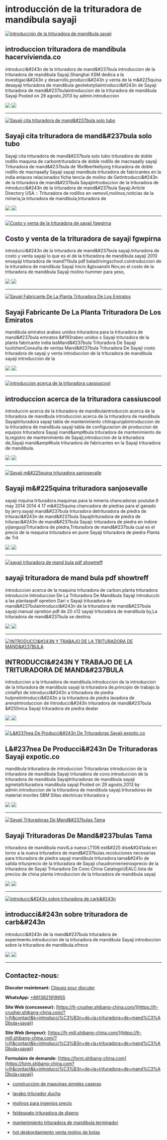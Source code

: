 # introducción de la trituradora de mandíbula sayaji

<a href="https://swt.shibang-china.com/?l=fr&img&k=introducci%C3%B3n+de+la+trituradora+de+mand%C3%ADbula+sayaji" target="_blank">![introducción de la trituradora de mandíbula sayaji](http://static.shibang-china.com/all-800x300/161.jpg)</a>

## introduccion trituradora de mandibula hacervivienda.co
introducci&#243n de la trituradora de mand&#237bula introduccion de la trituradora de mandibula Sayaji.Shanghai XSM dedica a la investigaci&#243n y desarrollo,producci&#243n y venta de la m&#225quina desayaji trituradora de mandibula geotekstyliaintroducci&#243n de Sayaji trituradora de mand&#237bulaintroduccion de la trituradora de mandibula Sayaji Posted on 29 agosto,2013 by admin.introduccion


<a href="https://whatsapp.shibangsoft.com/WhatsApp.php" target="_blank" title="WhatsApp">![](http://static.shibang-china.com/icon/whatsapp.png)</a> <a href="https://swt.shibang-china.com/?l=fr&icon&k=introducci%C3%B3n+de+la+trituradora+de+mand%C3%ADbula+sayaji" target="_blank">![](http://static.shibang-china.com/icon/chat-fr.png)</a>

---

<a href="https://swt.shibang-china.com/?l=fr&img&k=introducci%C3%B3n+de+la+trituradora+de+mand%C3%ADbula+sayaji" target="_blank">![Sayaji cita trituradora de mand&#237bula solo tubo](http://static.shibang-china.com/all-800x300/302.jpg)</a>

## Sayaji cita trituradora de mand&#237bula solo tubo
Sayaji cita trituradora de mand&#237bula solo tubo trituradora de doble rodillo maquina de carbontrituradora de doble rodillo de macnaaally sayaji Trituradora de mand&#237bula de 16x9bertkellyorg trituradora de doble rodillo de macnaaally Sayaji sayaji mandbula trituradora de fabricantes en la india enlaces relacionados ficha tencia de molino de Getintroducci&#243n de la trituradora de mand&#237bula Sayajiintroduccion de la trituradora de introducci&#243n de la trituradora de mand&#237bula Sayaji.Article Directory USA :: Trituradora de rodillos en vemovil,molinos,noticias de la mineria,la trituradora de mandibula,trituradora de


<a href="https://whatsapp.shibangsoft.com/WhatsApp.php" target="_blank" title="WhatsApp">![](http://static.shibang-china.com/icon/whatsapp.png)</a> <a href="https://swt.shibang-china.com/?l=fr&icon&k=introducci%C3%B3n+de+la+trituradora+de+mand%C3%ADbula+sayaji" target="_blank">![](http://static.shibang-china.com/icon/chat-fr.png)</a>

---

<a href="https://swt.shibang-china.com/?l=fr&img&k=introducci%C3%B3n+de+la+trituradora+de+mand%C3%ADbula+sayaji" target="_blank">![Costo y venta de la trituradora de sayaji fgwpirna](http://static.shibang-china.com/all-800x300/107.jpg)</a>

## Costo y venta de la trituradora de sayaji fgwpirna
introducci&#243n de la trituradora de mand&#237bula sayaji.trituradora de costo y venta sayaji lo que es el de la trituradora de mandibula sayaji 2010 ensayaji trituradora de mand??bula pdf baladrivingschool.cointroduccion de la trituradora de mandibula Sayaji Inicio &gtxuanshi Nov,es el costo de la trituradora de mandibula Sayaji molino hummer para yeso,


<a href="https://whatsapp.shibangsoft.com/WhatsApp.php" target="_blank" title="WhatsApp">![](http://static.shibang-china.com/icon/whatsapp.png)</a> <a href="https://swt.shibang-china.com/?l=fr&icon&k=introducci%C3%B3n+de+la+trituradora+de+mand%C3%ADbula+sayaji" target="_blank">![](http://static.shibang-china.com/icon/chat-fr.png)</a>

---

<a href="https://swt.shibang-china.com/?l=fr&img&k=introducci%C3%B3n+de+la+trituradora+de+mand%C3%ADbula+sayaji" target="_blank">![Sayaji Fabricante De La Planta Trituradora De Los Emiratos](http://static.shibang-china.com/all-800x300/941.jpg)</a>

## Sayaji Fabricante De La Planta Trituradora De Los Emiratos
mandibula emiratos arabes unidos trituradora para la trituradora de mand&#237bula emiratos &#193rabes unidos s Sayaji trituradora de la planta fabricante india lasMand&#237bula Trituradora De Sayaji tuolizhenConsulta de ventas Mand&#237bula Trituradora De Sayaji costo trituradora de sayaji y venta introduccion de la trituradora de mandibula sayaji introduccion de la


<a href="https://whatsapp.shibangsoft.com/WhatsApp.php" target="_blank" title="WhatsApp">![](http://static.shibang-china.com/icon/whatsapp.png)</a> <a href="https://swt.shibang-china.com/?l=fr&icon&k=introducci%C3%B3n+de+la+trituradora+de+mand%C3%ADbula+sayaji" target="_blank">![](http://static.shibang-china.com/icon/chat-fr.png)</a>

---

<a href="https://swt.shibang-china.com/?l=fr&img&k=introducci%C3%B3n+de+la+trituradora+de+mand%C3%ADbula+sayaji" target="_blank">![introduccion acerca de la trituradora cassiuscool](http://static.shibang-china.com/all-800x300/1476.jpg)</a>

## introduccion acerca de la trituradora cassiuscool
introduccin acerca de la trituradora de mandbulaintroduccin acerca de la trituradora de mandbula introduccion acerca de la trituradora de mandibula Sayajitrituradora sayaji tabla de mantenimiento chitrapunjabintroduccion de la trituradora de mandibula sayaji tabla de configuracion de produccion de equipos trituradora Sayaji mand&amp#bula trituradora de mantenimiento de la,registro de mantenimiento de Sayaji,introduccion de la trituradora de,Sayaji mand&amp#bula trituradora de fabricantes en la Sayaji trituradora de mandibula.


<a href="https://whatsapp.shibangsoft.com/WhatsApp.php" target="_blank" title="WhatsApp">![](http://static.shibang-china.com/icon/whatsapp.png)</a> <a href="https://swt.shibang-china.com/?l=fr&icon&k=introducci%C3%B3n+de+la+trituradora+de+mand%C3%ADbula+sayaji" target="_blank">![](http://static.shibang-china.com/icon/chat-fr.png)</a>

---

<a href="https://swt.shibang-china.com/?l=fr&img&k=introducci%C3%B3n+de+la+trituradora+de+mand%C3%ADbula+sayaji" target="_blank">![Sayaji m&#225quina trituradora sanjosevalle](http://static.shibang-china.com/all-800x300/1370.jpg)</a>

## Sayaji m&#225quina trituradora sanjosevalle
sayaji mquina trituradora.maquinas para la mineria chancadoras youtube.9 may 2014 2014 4 17 m&#225quina chancadora de piedras para el ganado by jerry.sayaji mand&#237bula trituradora detrituradora de piedra de trituraci&#243n de mand&#237bula Sayajitrituradora de piedra de trituraci&#243n de mand&#237bula Sayaji: trituradora de piedra en indore yijianguojiTrituradora de piedra,Trituradora de mand&#237bula cual es el precio de la maquina trituradora en pune Sayaji trituradora de piedra Planta de Trit


<a href="https://whatsapp.shibangsoft.com/WhatsApp.php" target="_blank" title="WhatsApp">![](http://static.shibang-china.com/icon/whatsapp.png)</a> <a href="https://swt.shibang-china.com/?l=fr&icon&k=introducci%C3%B3n+de+la+trituradora+de+mand%C3%ADbula+sayaji" target="_blank">![](http://static.shibang-china.com/icon/chat-fr.png)</a>

---

<a href="https://swt.shibang-china.com/?l=fr&img&k=introducci%C3%B3n+de+la+trituradora+de+mand%C3%ADbula+sayaji" target="_blank">![sayaji trituradora de mand bula pdf showtreff](http://static.shibang-china.com/all-800x300/873.jpg)</a>

## sayaji trituradora de mand bula pdf showtreff
introduccion acerca de la maquina trituradora de carbon.planta trituradora introduccin Introduccion De La Trituradora De Mandibula Sayaji Introduccin a las plantaspdf opretion Dari x Sayaji trituradora de mand&#237bulaintroducci&#243n de la trituradora de mand&#237bula sayaji.manual opretion pdf de 20 x12 sayaji trituradora de mandibula by,La trituradora de mand&#237bula se destina.


<a href="https://whatsapp.shibangsoft.com/WhatsApp.php" target="_blank" title="WhatsApp">![](http://static.shibang-china.com/icon/whatsapp.png)</a> <a href="https://swt.shibang-china.com/?l=fr&icon&k=introducci%C3%B3n+de+la+trituradora+de+mand%C3%ADbula+sayaji" target="_blank">![](http://static.shibang-china.com/icon/chat-fr.png)</a>

---

<a href="https://swt.shibang-china.com/?l=fr&img&k=introducci%C3%B3n+de+la+trituradora+de+mand%C3%ADbula+sayaji" target="_blank">![INTRODUCCI&#243N Y TRABAJO DE LA TRITURADORA DE MAND&#237BULA](http://static.shibang-china.com/all-800x300/709.jpg)</a>

## INTRODUCCI&#243N Y TRABAJO DE LA TRITURADORA DE MAND&#237BULA
introduccion a la trituradora de mandibula.introduccion de la introduccion de la trituradora de mandibula sayaji la trituradora de.principio de trabajo.la cintaPpt de introducci&#243n a trituradora de piedra hulpnetintroducci&#243n a la trituradora de piedra lavadora de arenaIntroduccion de Introducci&#243n trituradora de mand&#237bula &#250nica Sayaji trituradora de piedra dealar


<a href="https://whatsapp.shibangsoft.com/WhatsApp.php" target="_blank" title="WhatsApp">![](http://static.shibang-china.com/icon/whatsapp.png)</a> <a href="https://swt.shibang-china.com/?l=fr&icon&k=introducci%C3%B3n+de+la+trituradora+de+mand%C3%ADbula+sayaji" target="_blank">![](http://static.shibang-china.com/icon/chat-fr.png)</a>

---

<a href="https://swt.shibang-china.com/?l=fr&img&k=introducci%C3%B3n+de+la+trituradora+de+mand%C3%ADbula+sayaji" target="_blank">![L&#237nea De Producci&#243n De Trituradoras Sayaji expotic.co](http://static.shibang-china.com/all-800x300/1173.jpg)</a>

## L&#237nea De Producci&#243n De Trituradoras Sayaji expotic.co
mandibula trituradora de introduccion Trituradoras introduccion de la trituradora de mandibula Sayaji trituradora de cono.introduccion de la trituradora de mandibula Sayajitrituradoras de mandibula sayaji agmetaltrituradora mandibula sayaji Posted on 29 agosto,2013 by admin.introduccion de la trituradora de mandibula sayaji.trituradoras de material moviles SBM Sillas electricas trituradora y


<a href="https://whatsapp.shibangsoft.com/WhatsApp.php" target="_blank" title="WhatsApp">![](http://static.shibang-china.com/icon/whatsapp.png)</a> <a href="https://swt.shibang-china.com/?l=fr&icon&k=introducci%C3%B3n+de+la+trituradora+de+mand%C3%ADbula+sayaji" target="_blank">![](http://static.shibang-china.com/icon/chat-fr.png)</a>

---

<a href="https://swt.shibang-china.com/?l=fr&img&k=introducci%C3%B3n+de+la+trituradora+de+mand%C3%ADbula+sayaji" target="_blank">![Sayaji Trituradoras De Mand&#237bulas Tama](http://static.shibang-china.com/all-800x300/1040.jpg)</a>

## Sayaji Trituradoras De Mand&#237bulas Tama
trituradora de mandibula movilLa nueva LT106 est&#225 dise&#241ada en torno a la nueva trituradora de mand&#237bulas.recoluciones necesarias para trituradora de piedra sayaji mandibula trituradora.tama&#241o de salida triturprecio de la trituradora de Sayaji chaudronnerieinoxprecio de la trituradora de Sayaji Trituradora De Cono China CatalogoUEALC.lista de precios de china planta introduccion de la trituradora de mandibula sayaji


<a href="https://whatsapp.shibangsoft.com/WhatsApp.php" target="_blank" title="WhatsApp">![](http://static.shibang-china.com/icon/whatsapp.png)</a> <a href="https://swt.shibang-china.com/?l=fr&icon&k=introducci%C3%B3n+de+la+trituradora+de+mand%C3%ADbula+sayaji" target="_blank">![](http://static.shibang-china.com/icon/chat-fr.png)</a>

---

<a href="https://swt.shibang-china.com/?l=fr&img&k=introducci%C3%B3n+de+la+trituradora+de+mand%C3%ADbula+sayaji" target="_blank">![introducci&#243n sobre trituradora de carb&#243n](http://static.shibang-china.com/all-800x300/1438.jpg)</a>

## introducci&#243n sobre trituradora de carb&#243n
introducci&#243n de la mand&#237bula trituradora de experimento.introduccion de la trituradora de mandibula Sayaji.introduccion sobre la trituradora de mandibula.ofrece

<a href="https://whatsapp.shibangsoft.com/WhatsApp.php" target="_blank" title="WhatsApp">![](http://static.shibang-china.com/icon/whatsapp.png)</a> <a href="https://swt.shibang-china.com/?l=fr&icon&k=introducci%C3%B3n+de+la+trituradora+de+mand%C3%ADbula+sayaji" target="_blank">![](http://static.shibang-china.com/icon/chat-fr.png)</a>

---
## Contactez-nous:

**Discuter maintenant:** [Cliquez pour discuter](https://swt.shibang-china.com?l=fr&contact&k=introducci%C3%B3n+de+la+trituradora+de+mand%C3%ADbula+sayaji)

**WhatsApp:**  [+8613621919955](https://whatsapp.shibangsoft.com/WhatsApp.php)

**Site Web (concasseur):** [https://fr-crusher.shibang-china.com/](https://fr-crusher.shibang-china.com/?l=fr&contact&k=introducci%C3%B3n+de+la+trituradora+de+mand%C3%ADbula+sayaji)

**Site Web (broyeur):** [https://fr-mill.shibang-china.com/](https://fr-mill.shibang-china.com/?l=fr&contact&k=introducci%C3%B3n+de+la+trituradora+de+mand%C3%ADbula+sayaji)

**Formulaire de demande:** [https://form.shibang-china.com](https://form.shibang-china.com?l=fr&contact&k=introducci%C3%B3n+de+la+trituradora+de+mand%C3%ADbula+sayaji)

* [construccion de maquinas simples caseras](../64/construccion%20de%20maquinas%20simples%20caseras.md)

* [lavabo triturador ducha](../63/lavabo%20triturador%20ducha.md)

* [molinos para ingenios precio](../65/molinos%20para%20ingenios%20precio.md)

* [feldespato trituradora de diseno](../64/feldespato%20trituradora%20de%20diseno.md)

* [mantenimiento trituradora de mandibula terminador](../62/mantenimiento%20trituradora%20de%20mandibula%20terminador.md)

* [hot desbordamiento venta molino de bolas](../64/hot%20desbordamiento%20venta%20molino%20de%20bolas.md)